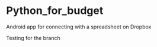 # Python_for_budget
Android app for connecting with a spreadsheet on Dropbox


Testing for the branch
